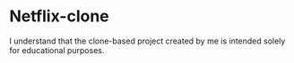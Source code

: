 # Netflix-clone
I understand that the clone-based project created by me is intended solely for educational purposes.
